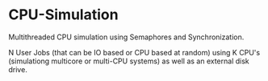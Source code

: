 # CPU-Simulation
Multithreaded CPU simulation using Semaphores and Synchronization.

N User Jobs (that can be IO based or CPU based at random) using K CPU's (simulationg multicore or multi-CPU systems) as well as an external disk drive.
